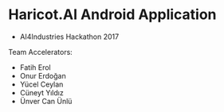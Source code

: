# Haricot.AI Android Application 

* AI4Industries Hackathon 2017

Team Accelerators:
* Fatih Erol
* Onur Erdoğan
* Yücel Ceylan
* Cüneyt Yıldız
* Ünver Can Ünlü
